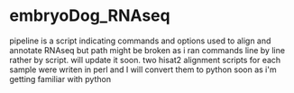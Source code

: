 # embryoDog_RNAseq
pipeline is a script indicating commands and options used to align and annotate RNAseq but path might be broken as i ran commands line by line rather by script. will update it soon.
two hisat2 alignment scripts for each sample were writen in perl and I will convert them to python soon as i'm getting familiar with python
